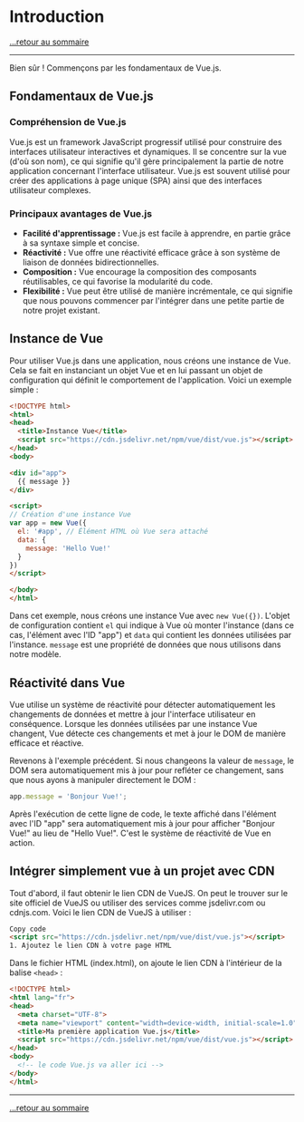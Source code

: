 # Introduction

[...retour au sommaire](../sommaire.md)

---

Bien sûr ! Commençons par les fondamentaux de Vue.js.

## Fondamentaux de Vue.js

### Compréhension de Vue.js

Vue.js est un framework JavaScript progressif utilisé pour construire des interfaces utilisateur interactives et dynamiques. Il se concentre sur la vue (d'où son nom), ce qui signifie qu'il gère principalement la partie de notre application concernant l'interface utilisateur. Vue.js est souvent utilisé pour créer des applications à page unique (SPA) ainsi que des interfaces utilisateur complexes.

### Principaux avantages de Vue.js

- **Facilité d'apprentissage :** Vue.js est facile à apprendre, en partie grâce à sa syntaxe simple et concise.
- **Réactivité :** Vue offre une réactivité efficace grâce à son système de liaison de données bidirectionnelles.
- **Composition :** Vue encourage la composition des composants réutilisables, ce qui favorise la modularité du code.
- **Flexibilité :** Vue peut être utilisé de manière incrémentale, ce qui signifie que nous pouvons commencer par l'intégrer dans une petite partie de notre projet existant.

## Instance de Vue

Pour utiliser Vue.js dans une application, nous créons une instance de Vue. Cela se fait en instanciant un objet Vue et en lui passant un objet de configuration qui définit le comportement de l'application. Voici un exemple simple :

```html
<!DOCTYPE html>
<html>
<head>
  <title>Instance Vue</title>
  <script src="https://cdn.jsdelivr.net/npm/vue/dist/vue.js"></script>
</head>
<body>

<div id="app">
  {{ message }}
</div>

<script>
// Création d'une instance Vue
var app = new Vue({
  el: '#app', // Élément HTML où Vue sera attaché
  data: {
    message: 'Hello Vue!'
  }
})
</script>

</body>
</html>
```

Dans cet exemple, nous créons une instance Vue avec `new Vue({})`. L'objet de configuration contient `el` qui indique à Vue où monter l'instance (dans ce cas, l'élément avec l'ID "app") et `data` qui contient les données utilisées par l'instance. `message` est une propriété de données que nous utilisons dans notre modèle.

## Réactivité dans Vue

Vue utilise un système de réactivité pour détecter automatiquement les changements de données et mettre à jour l'interface utilisateur en conséquence. Lorsque les données utilisées par une instance Vue changent, Vue détecte ces changements et met à jour le DOM de manière efficace et réactive.

Revenons à l'exemple précédent. Si nous changeons la valeur de `message`, le DOM sera automatiquement mis à jour pour refléter ce changement, sans que nous ayons à manipuler directement le DOM :

```javascript
app.message = 'Bonjour Vue!';
```

Après l'exécution de cette ligne de code, le texte affiché dans l'élément avec l'ID "app" sera automatiquement mis à jour pour afficher "Bonjour Vue!" au lieu de "Hello Vue!". C'est le système de réactivité de Vue en action.

## Intégrer simplement vue à un projet avec CDN

Tout d'abord, il faut obtenir le lien CDN de VueJS. On peut le trouver sur le site officiel de VueJS ou utiliser des services comme jsdelivr.com ou cdnjs.com. Voici le lien CDN de VueJS à utiliser :

```html
Copy code
<script src="https://cdn.jsdelivr.net/npm/vue/dist/vue.js"></script>
1. Ajoutez le lien CDN à votre page HTML
```

Dans le fichier HTML (index.html), on ajoute le lien CDN à l'intérieur de la balise `<head>` :

```html
<!DOCTYPE html>
<html lang="fr">
<head>
  <meta charset="UTF-8">
  <meta name="viewport" content="width=device-width, initial-scale=1.0">
  <title>Ma première application Vue.js</title>
  <script src="https://cdn.jsdelivr.net/npm/vue/dist/vue.js"></script>
</head>
<body>
  <!-- le code Vue.js va aller ici -->
</body>
</html>
```

---

[...retour au sommaire](../sommaire.md)